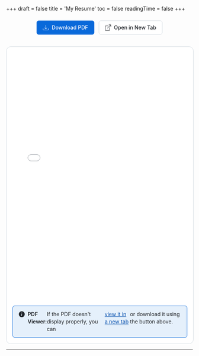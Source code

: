 +++
draft = false
title = 'My Resume'
toc = false
readingTime = false
+++

<div class="resume-actions">
    <a href="/devhub/resume.pdf" download="YourName_Resume.pdf" class="btn btn-primary">
        <svg width="16" height="16" fill="currentColor" viewBox="0 0 16 16" style="margin-right: 8px;">
            <path d="M.5 9.9a.5.5 0 0 1 .5.5v2.5a1 1 0 0 0 1 1h12a1 1 0 0 0 1-1v-2.5a.5.5 0 0 1 1 0v2.5a2 2 0 0 1-2 2H2a2 2 0 0 1-2-2v-2.5a.5.5 0 0 1 .5-.5z"/>
            <path d="M7.646 11.854a.5.5 0 0 0 .708 0l3-3a.5.5 0 0 0-.708-.708L8.5 10.293V1.5a.5.5 0 0 0-1 0v8.793L5.354 8.146a.5.5 0 1 0-.708.708l3 3z"/>
        </svg>
        Download PDF
    </a>
    <a href="/devhub/resume.pdf" target="_blank" class="btn btn-outline">
        <svg width="16" height="16" fill="currentColor" viewBox="0 0 16 16" style="margin-right: 8px;">
            <path fill-rule="evenodd" d="M8.636 3.5a.5.5 0 0 0-.5-.5H1.5A1.5 1.5 0 0 0 0 4.5v10A1.5 1.5 0 0 0 1.5 16h10a1.5 1.5 0 0 0 1.5-1.5V7.864a.5.5 0 0 0-1 0V14.5a.5.5 0 0 1-.5.5h-10a.5.5 0 0 1-.5-.5v-10a.5.5 0 0 1 .5-.5h6.636a.5.5 0 0 0 .5-.5z"/>
            <path fill-rule="evenodd" d="M16 .5a.5.5 0 0 0-.5-.5h-5a.5.5 0 0 0 0 1h3.793L6.146 9.146a.5.5 0 1 0 .708.708L15 1.707V5.5a.5.5 0 0 0 1 0v-5z"/>
        </svg>
        Open in New Tab
    </a>
</div>

<div class="resume-viewer">
    <div class="resume-embed">
        <embed src="/devhub/resume.pdf" type="application/pdf" width="100%" height="100%">
    </div>
    <div class="resume-fallback">
        <div class="alert alert-info">
            <svg width="16" height="16" fill="currentColor" viewBox="0 0 16 16" style="margin-right: 8px;">
                <path d="M8 16A8 8 0 1 0 8 0a8 8 0 0 0 0 16zm.93-9.412-1 4.705c-.07.34.029.533.304.533.194 0 .487-.07.686-.246l-.088.416c-.287.346-.92.598-1.465.598-.703 0-1.002-.422-.808-1.319l.738-3.468c.064-.293.006-.399-.287-.47l-.451-.081.082-.381 2.29-.287zM8 5.5a1 1 0 1 1 0-2 1 1 0 0 1 0 2z"/>
            </svg>
            <strong>PDF Viewer:</strong> If the PDF doesn't display properly, you can <a href="/devhub/resume.pdf" target="_blank">view it in a new tab</a> or download it using the button above.
        </div>
    </div>
</div>

<style>
.resume-actions {
    display: flex;
    gap: 12px;
    justify-content: center;
    align-items: center;
    margin: 24px 0 32px 0;
    flex-wrap: wrap;
}

.btn {
    display: inline-flex;
    align-items: center;
    justify-content: center;
    padding: 8px 16px;
    font-size: 14px;
    font-weight: 500;
    line-height: 1.43;
    border-radius: 6px;
    border: 1px solid;
    text-decoration: none;
    cursor: pointer;
    transition: all 0.15s ease;
    white-space: nowrap;
    font-family: var(--base-font-family);
}

.btn-primary {
    background: var(--gh-accent-emphasis, #0969da);
    border-color: var(--gh-accent-emphasis, #0969da);
    color: white;
}

.btn-primary:hover {
    background: var(--gh-accent-fg, #0550ae);
    border-color: var(--gh-accent-fg, #0550ae);
    color: white;
    text-decoration: none;
    transform: translateY(-1px);
    box-shadow: var(--shadow-l1);
}

.btn-outline {
    background: var(--card-background, #ffffff);
    border-color: var(--gh-border-default, #d1d9e0);
    color: var(--card-text-color-main, #1f2328);
}

.btn-outline:hover {
    background: var(--gh-canvas-subtle, #f6f8fa);
    border-color: var(--gh-neutral-emphasis, #656d76);
    color: var(--card-text-color-main, #1f2328);
    text-decoration: none;
    transform: translateY(-1px);
    box-shadow: var(--shadow-l1);
}

.resume-viewer {
    width: 100%;
    height: 800px;
    border: 1px solid var(--gh-border-default, #d1d9e0);
    border-radius: 12px;
    overflow: hidden;
    background: var(--card-background, #ffffff);
    box-shadow: var(--shadow-l2);
    position: relative;
}

.resume-embed {
    width: 100%;
    height: 100%;
}

.resume-embed embed {
    border-radius: 12px;
}

.resume-fallback {
    position: absolute;
    bottom: 16px;
    left: 16px;
    right: 16px;
    pointer-events: none;
}

.resume-fallback .alert {
    pointer-events: all;
}

.alert {
    display: flex;
    align-items: flex-start;
    padding: 12px 16px;
    border-radius: 6px;
    border: 1px solid;
    margin: 0;
    font-size: 14px;
    line-height: 1.43;
}

.alert-info {
    background: rgba(9, 105, 218, 0.1);
    border-color: var(--gh-accent-emphasis, #0969da);
    color: var(--card-text-color-main, #1f2328);
}

.alert svg {
    flex-shrink: 0;
    margin-top: 2px;
}

.alert strong {
    font-weight: 600;
}

.alert a {
    color: var(--gh-accent-fg, #0550ae);
    text-decoration: underline;
}

.alert a:hover {
    text-decoration: none;
}

/* Dark mode adjustments */
:root[data-scheme="dark"] .btn-outline {
    background: var(--card-background, #161b22);
    border-color: var(--gh-border-default, #30363d);
    color: var(--card-text-color-main, #e6edf3);
}

:root[data-scheme="dark"] .btn-outline:hover {
    background: var(--gh-canvas-default, #0d1117);
    border-color: var(--gh-neutral-emphasis, #7d8590);
    color: var(--card-text-color-main, #e6edf3);
}

:root[data-scheme="dark"] .resume-viewer {
    border-color: var(--gh-border-default, #30363d);
    background: var(--card-background, #161b22);
}

:root[data-scheme="dark"] .alert-info {
    background: rgba(47, 129, 247, 0.15);
    border-color: var(--gh-accent-emphasis, #2f81f7);
    color: var(--card-text-color-main, #e6edf3);
}

/* Responsive design */
@media (max-width: 768px) {
    .resume-actions {
        flex-direction: column;
        gap: 8px;
    }
    
    .btn {
        width: 100%;
        max-width: 280px;
    }
    
    .resume-viewer {
        height: 600px;
        border-radius: 8px;
    }
    
    .resume-fallback {
        bottom: 8px;
        left: 8px;
        right: 8px;
    }
}

/* Print styles */
@media print {
    .resume-actions {
        display: none;
    }
    
    .resume-viewer {
        border: none;
        box-shadow: none;
        height: auto;
    }
    
    .resume-fallback {
        display: none;
    }
}
</style>

---
